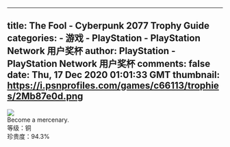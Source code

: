 
---
title: The Fool - Cyberpunk 2077 Trophy Guide
categories: 
    - 游戏
    - PlayStation - PlayStation Network 用户奖杯
author: PlayStation - PlayStation Network 用户奖杯
comments: false
date: Thu, 17 Dec 2020 01:01:33 GMT
thumbnail: https://i.psnprofiles.com/games/c66113/trophies/2Mb87e0d.png
---

<div>   
<img src="https://i.psnprofiles.com/games/c66113/trophies/2Mb87e0d.png" referrerpolicy="no-referrer"><br>Become a mercenary.<br>等级：铜<br>珍贵度：94.3%  
</div>
            
